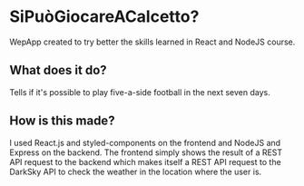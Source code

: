 # SiPuòGiocareACalcetto?

WepApp created to try better the skills learned in React and NodeJS course.

## What does it do?

Tells if it's possible to play five-a-side football in the next seven days.

## How is this made?

I used React.js and styled-components on the frontend and NodeJS and Express on the backend.
The frontend simply shows the result of a REST API request to the backend which makes itself a REST API request to the DarkSky API to check the weather in the location where the user is.
